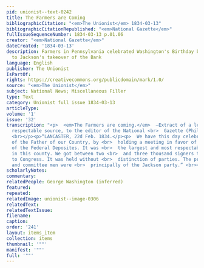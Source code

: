 ```yaml
---
pid: unionist--text-0242
title: The Farmers are Coming
bibliographicCitation: "<em>The Unionist</em> 1834-03-13"
bibliographicCitationRepublished: "<em>National Gazette</em>"
fullIssueSequenceNumber: 1834-03-13 p.01.06
creator: "<em>National Gazette</em>"
dateCreated: '1834-03-13'
description: Farmers in Pennsylvania celebrated Washington's Birthday by objecting
  to Jackson's takeover of the Bank
language: English
publisher: The Unionist
IsPartOf: 
rights: https://creativecommons.org/publicdomain/mark/1.0/
source: "<em>The Unionist</em>"
subject: National News; Miscellaneous Filler
type: Text
category: Unionist full issue 1834-03-13
articleType: 
volume: '1'
issue: '32'
transcription: "<p>  <em>The Farmers are coming.</em>  —Extract of a letter from a
  respectable source, to the editor of the National <br>  Gazette (Philadelphia).
  <br></p><p>“LANCASTER, 22d Feb. 1834.</p><p>  We have this day celebrated the birthday
  of the Father of our Country, by <br>  holding a meeting in favor of a restoration
  of the Federal Deposites. It was <br>  the largest and most respectable ever held
  in this county. We got between two <br>  and three thousand signers to our memorials
  to Congress. It was held without <br>  distinction of parties. The presiding officers
  and committee men were <br>  principally of the Jackson party.” <br></p>"
scholarlyNotes: 
commentary: 
relatedPeople: George Washington (inferred)
featured: 
repeated: 
relatedImage: unionist--image-0306
relatedText: 
relatedTextIssue: 
filename: 
caption: 
order: '241'
layout: items_item
collection: items
thumbnail: '""'
manifest: '""'
full: '""'
---
```

